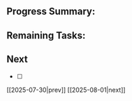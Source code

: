 ## Progress Summary:




## Remaining Tasks:



## Next
- [ ]

[[2025-07-30|prev]] [[2025-08-01|next]]
